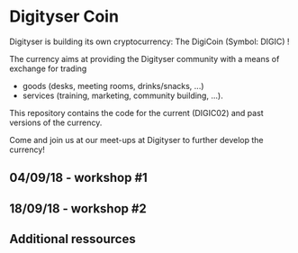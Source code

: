 # Digityser Coin

Digityser is building its own cryptocurrency: The DigiCoin (Symbol: DIGIC) !

The currency aims at providing the Digityser community with a means of exchange for trading
  - goods (desks, meeting rooms, drinks/snacks, ...) 
  - services (training, marketing, community building, ...).

This repository contains the code for the current (DIGIC02) and past versions of the currency.

Come and join us at our meet-ups at Digityser to further develop the currency!


## 04/09/18 - workshop #1

## 18/09/18 - workshop #2

## Additional ressources

###
